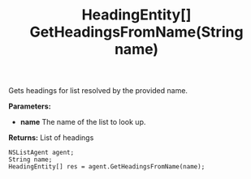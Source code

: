 ﻿---
uid: crmscript_ref_NSListAgent_GetHeadingsFromName
title: HeadingEntity[] GetHeadingsFromName(String name)
intellisense: NSListAgent.GetHeadingsFromName
keywords: NSListAgent, GetHeadingsFromName
so.topic: reference
---

Gets headings for list resolved by the provided name.

**Parameters:**
 - **name** The name of the list to look up.

**Returns:** List of headings

```crmscript
NSListAgent agent;
String name;
HeadingEntity[] res = agent.GetHeadingsFromName(name);
```

